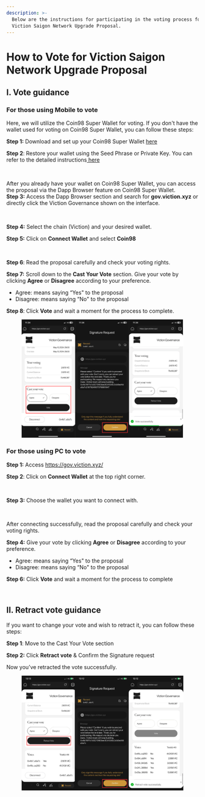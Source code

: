 ```yaml
---
description: >-
  Below are the instructions for participating in the voting process for the
  Viction Saigon Network Upgrade Proposal.
---
```


# How to Vote for Viction Saigon Network Upgrade Proposal

## I. Vote guidance

### For those using Mobile to vote

Here, we will utilize the Coin98 Super Wallet for voting. If you don't have the wallet used for voting on Coin98 Super Wallet, you can follow these steps:

**Step 1:** Download and set up your Coin98 Super Wallet [here](https://docs.coin98.com/products/coin98-super-wallet/mobile/beginners-guide/how-to-download-install)

**Step 2**: Restore your wallet using the Seed Phrase or Private Key. You can refer to the detailed instructions[ here](https://docs.coin98.com/products/coin98-super-wallet/switch-to-coin98-wallet/multi-chain-wallet)

<figure><img src="https://lh7-us.googleusercontent.com/PrVUGmhVTwtcAVZrB25sJ7CLCsH443Nx7pNaJYgvqw3DVV_WAYPaoyvXUGxZOlREhpRPsPPsY_WpuOqdLyrGzhuKGW-Kq-xJ8_GQjMrjLhmivzi_QdEVZ9duFnX17zaeoVaCBYCJEawy0QCqVASAUZ4" alt=""><figcaption></figcaption></figure>

After you already have your wallet on Coin98 Super Wallet, you can access the proposal via the Dapp Browser feature on Coin98 Super Wallet.\
**Step 3:** Access the Dapp Browser section and search for **gov.viction.xyz** or directly click the Viction Governance shown on the interface.

<figure><img src="https://lh7-us.googleusercontent.com/VRWb2nFTEkFc4Z9bBbNw2GVWQKZ4O-bFhybEYshNKcBNhIrBESP3MVToDWpMTBsJdy-cd5hkuHB4GDbTq0_vbabw-VPM1sQhL4r1ehCGbjcgspAoplBPlXsVRL3ojKvn23lEPoCcP82-250SUAcDXoE" alt=""><figcaption></figcaption></figure>

**Step 4:** Select the chain (Viction) and your desired wallet.

**Step 5:** Click on **Connect Wallet** and select **Coin98**

<figure><img src="https://lh7-us.googleusercontent.com/Naoydtzinu0xhuLi9OnSmyH-0ZFizNeb6C1WDiGn85pBHc9D37189TJ4xxHNNhMAXSX7UI1VrrT1en05zxN1PNdplq3R-DtQtfqPpN5RMiDttPtcV8JuwIT0pzedVSp0xWdPbyLBES6zXkQkYq-zSVs" alt=""><figcaption></figcaption></figure>

**Step 6**: Read the proposal carefully and check your voting rights.

**Step 7:** Scroll down to the **Cast Your Vote** section. Give your vote by clicking **Agree** or **Disagree** according to your preference.

* Agree:  means saying “Yes" to the proposal&#x20;
* Disagree: means saying “No" to the proposal

**Step 8**: Click **Vote** and wait a moment for the process to complete.

<figure><img src="../.gitbook/assets/Screen Shot 2024-05-10 at 13.40.56.png" alt=""><figcaption></figcaption></figure>

### For those using PC to vote

**Step 1:** Access https://gov.viction.xyz/

**Step 2**: Click on **Connect Wallet** at the top right corner.

<figure><img src="https://lh7-us.googleusercontent.com/i1sw_afhbZc9PUPEzBhdzIzmIIqZbQIbS_rAgCakKlMm97fuFMUJyfn440TVE4LD_jjKNY7Ti-Xz1zPPHqh_NvRbQdWY3NyyRQOjgxzX236Fo0k9Q1obzRpUipKybwCv7cGtLGiNQagFVz-11DdRqI8" alt=""><figcaption></figcaption></figure>

**Step 3:** Choose the wallet you want to connect with.

<figure><img src="https://lh7-us.googleusercontent.com/R9f9DE7MYK92YiVjlowRUjDfUJviez1lChyBLPLFTf95_I4tAmT_HrNZeEUnI0uzsFm62kFcH8bLAzKaL-KQxMB24_HL8IUmhIatcyEWh8ZLe1bVbQW7nnniJz6kVQZX1SEmI0CP4D0hdkP0xpf7Z3w" alt=""><figcaption></figcaption></figure>

After connecting successfully, read the proposal carefully and check your voting rights.

**Step 4:** Give your vote by clicking **Agree** or **Disagree** according to your preference.

* Agree:  means saying “Yes" to the proposal&#x20;
* Disagree: means saying “No" to the proposal

**Step 6:** Click **Vote** and wait a moment for the process to complete

<figure><img src="https://lh7-us.googleusercontent.com/AzfwOra-uJ7sn7UtD_C31zU0frv2EVA1xmGtNkxKP2fteXWBnLVEj7nBi3R-bMbWJhUdgzGs3BoPhr6Rc_e8yS-sQhyl7TrKRxMOja9Ki0ENjJ53IeFitb9NCKoXQaPi9DyJ0ayWj8D7F_1zJMEF87U" alt=""><figcaption></figcaption></figure>

## II. Retract vote guidance

If you want to change your vote and wish to retract it, you can follow these steps:

**Step 1**: Move to the Cast Your Vote section

**Step 2:** Click **Retract vote** & Confirm the Signature request

Now you’ve retracted the vote successfully.

<figure><img src="../.gitbook/assets/Screen Shot 2024-05-10 at 13.40.43.png" alt=""><figcaption></figcaption></figure>
